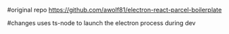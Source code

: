 #original repo
https://github.com/awolf81/electron-react-parcel-boilerplate

#changes
uses ts-node to launch the electron process during dev